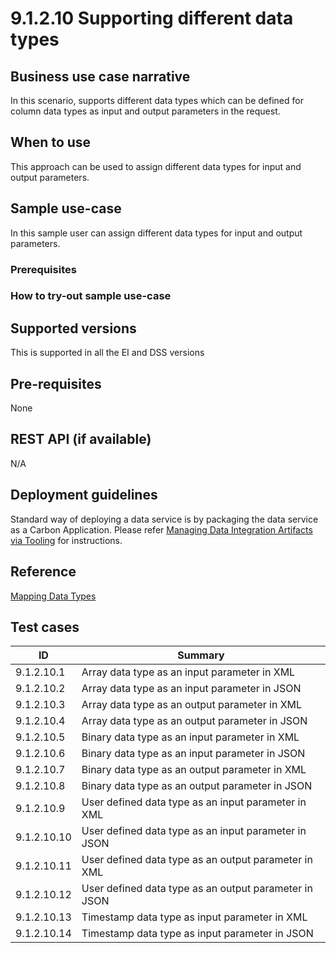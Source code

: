 # 9.1.2.10 Supporting different data types

## Business use case narrative

In this scenario, supports different data types which can be defined for column data types as input and output 
parameters in the request.

## When to use
This approach can be used to assign different data types for input and output parameters.

## Sample use-case
In this sample user can assign different data types for input and output parameters.

### Prerequisites

### How to try-out sample use-case

## Supported versions
This is supported in all the EI and DSS versions

## Pre-requisites
None

## REST API (if available)
N/A

## Deployment guidelines
Standard way of deploying a data service is by packaging the data service as a Carbon Application. Please refer 
[Managing Data Integration Artifacts via Tooling](https://docs.wso2.com/display/EI640/Managing+Data+Integration+Artifacts+via+Tooling) for instructions.

## Reference
[Mapping Data Types](https://docs.wso2.com/display/EI640/Mapping+Data+Types)

## Test cases

|      ID       | Summary |
| ------------- | ------------- |
| 9.1.2.10.1     | Array data type as an input parameter in XML |
| 9.1.2.10.2     | Array data type as an input parameter in JSON |
| 9.1.2.10.3     | Array data type as an output parameter in XML |
| 9.1.2.10.4     | Array data type as an output parameter in JSON |
| 9.1.2.10.5     | Binary data type as an input parameter in XML |
| 9.1.2.10.6     | Binary data type as an input parameter in JSON |
| 9.1.2.10.7     | Binary data type as an output parameter in XML |
| 9.1.2.10.8     | Binary data type as an output parameter in JSON |
| 9.1.2.10.9     | User defined data type as an input parameter in XML |
| 9.1.2.10.10    | User defined data type as an input parameter in JSON |
| 9.1.2.10.11    | User defined data type as an output parameter in XML |
| 9.1.2.10.12    | User defined data type as an output parameter in JSON |
| 9.1.2.10.13    | Timestamp data type as input parameter in XML |
| 9.1.2.10.14    | Timestamp data type as input parameter in JSON |